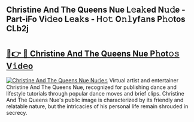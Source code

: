 ## Christine And The Queens Nue L𝚎a𝚔ed N𝚞𝚍e - Part-iFo Vi𝚍𝚎o L𝚎a𝚔s - H𝚘𝚝 O𝚗𝚕yf𝚊ns P𝚑𝚘tos CLb2j

# <h2><a href="http://kfeeth2.oniu.top/?m=Christine+And+The+Queens+Nue">🔗👉 🔴 Christine And The Queens Nue P𝚑ot𝚘𝚜 V𝚒d𝚎o</a></h2>

[![Christine And The Queens Nue Nu𝚍e𝚜](https://i.imgur.com/0qMVB7G.gif)](http://kfeeth2.oniu.top/?m=Christine+And+The+Queens+Nue)
Virtual artist and entertainer Christine And The Queens Nue, recognized for publishing dance and lifestyle tutorials through popular dance moves and brief clips. Christine And The Queens Nue's public image is characterized by its friendly and relatable nature, but the intricacies of his personal life remain shrouded in secrecy.  
